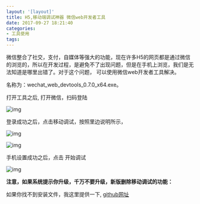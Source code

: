 ```yaml
---
layout: '[layout]'
title: H5,移动端调试神器 微信web开发者工具
date: 2017-09-27 18:21:40
categories:
- 工具使用
tags:
---
```


 微信整合了社交，支付，自媒体等强大的功能，现在许多H5的网页都是通过微信的浏览的，所以在开发过程，是避免不了出现问题，但是在手机上浏览，我们是无法知道是哪里出错了。对于这个问题， 可以使用微信web开发者工具解决。

<!-- more -->



名称为：wechat_web_devtools_0.7.0_x64.exe。



打开工具之后, 打开微信，扫码登陆

![img](http://images2017.cnblogs.com/blog/99430/201708/99430-20170809175359011-1339811111.png)



登录成功之后，点击移动调试，按照里边说明所示，

![img](http://images2017.cnblogs.com/blog/99430/201708/99430-20170809175038027-1822739564.png)



![img](http://images2017.cnblogs.com/blog/99430/201708/99430-20170809175257824-339466989.png)





手机设置成功之后，点击 开始调试

![img](http://images2017.cnblogs.com/blog/99430/201708/99430-20170809175955527-1564391361.png)



**注意，如果系统提示你升级，千万不要升级，新版删除移动调试的功能：**

如果你找不到安装文件，我这里提供一下, [github网址](https://github.com/ssttm169/wechat_web_devtools_0.7.0_x64)